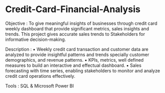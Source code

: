 # Credit-Card-Financial-Analysis

Objective : To give meaningful insights of businesses through credit card weekly dashboard that provide significant metrics, sales insights and trends. This project gives accurate sales trends to Stakeholders for informative decision-making.

Description : 
▪ Weekly credit card transaction and customer data are analyzed to provide insightful patterns and trends specially customer demographics, and revenue patterns. 
▪ KPIs, metrics, well defined measures to build an interactive and effectual dashboard.
▪ Sales forecasting with time series, enabling stakeholders to monitor and analyze credit card operations effectively.

Tools : SQL & Microsoft Power BI 
